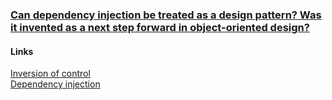 ### [Can dependency injection be treated as a design pattern? Was it invented as a next step forward in object-oriented design?](https://www.quora.com/Can-dependency-injection-be-treated-as-a-design-pattern-Was-it-invented-as-a-next-step-forward-in-object-oriented-design)

#### Links
[Inversion of control](https://en.wikipedia.org/wiki/Inversion_of_control)  
[Dependency injection](https://en.wikipedia.org/wiki/Dependency_injection)
